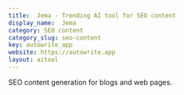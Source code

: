 ```yaml
---
title:  Jema - Trending AI tool for SEO content
display_name:  Jema
category: SEO content
category_slug: seo-content
key: autowrite_app
website: https://autowrite.app
layout: aitool
---
```


SEO content generation for blogs and web pages.
